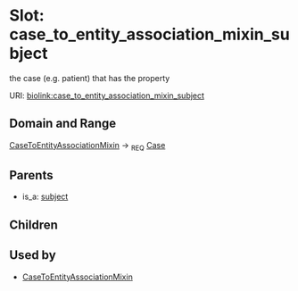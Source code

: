 
# Slot: case_to_entity_association_mixin_subject


the case (e.g. patient) that has the property

URI: [biolink:case_to_entity_association_mixin_subject](https://w3id.org/biolink/vocab/case_to_entity_association_mixin_subject)


## Domain and Range

[CaseToEntityAssociationMixin](CaseToEntityAssociationMixin.md) ->  <sub>REQ</sub> [Case](Case.md)

## Parents

 *  is_a: [subject](subject.md)

## Children


## Used by

 * [CaseToEntityAssociationMixin](CaseToEntityAssociationMixin.md)

